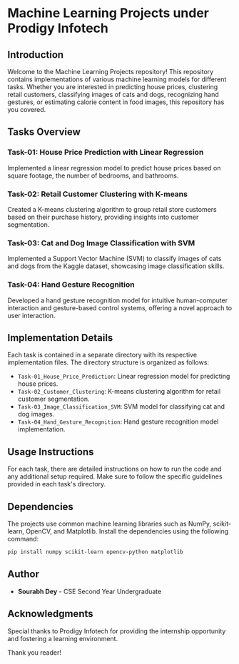 # Machine Learning Projects under Prodigy Infotech

## Introduction

Welcome to the Machine Learning Projects repository! This repository contains implementations of various machine learning models for different tasks. Whether you are interested in predicting house prices, clustering retail customers, classifying images of cats and dogs, recognizing hand gestures, or estimating calorie content in food images, this repository has you covered.

## Tasks Overview

### Task-01: House Price Prediction with Linear Regression

Implemented a linear regression model to predict house prices based on square footage, the number of bedrooms, and bathrooms.

### Task-02: Retail Customer Clustering with K-means

Created a K-means clustering algorithm to group retail store customers based on their purchase history, providing insights into customer segmentation.

### Task-03: Cat and Dog Image Classification with SVM

Implemented a Support Vector Machine (SVM) to classify images of cats and dogs from the Kaggle dataset, showcasing image classification skills.

### Task-04: Hand Gesture Recognition

Developed a hand gesture recognition model for intuitive human-computer interaction and gesture-based control systems, offering a novel approach to user interaction.



## Implementation Details

Each task is contained in a separate directory with its respective implementation files. The directory structure is organized as follows:

- `Task-01_House_Price_Prediction`: Linear regression model for predicting house prices.
- `Task-02_Customer_Clustering`: K-means clustering algorithm for retail customer segmentation.
- `Task-03_Image_Classification_SVM`: SVM model for classifying cat and dog images.
- `Task-04_Hand_Gesture_Recognition`: Hand gesture recognition model implementation.

## Usage Instructions

For each task, there are detailed instructions on how to run the code and any additional setup required. Make sure to follow the specific guidelines provided in each task's directory.

## Dependencies

The projects use common machine learning libraries such as NumPy, scikit-learn, OpenCV, and Matplotlib. Install the dependencies using the following command:

```bash
pip install numpy scikit-learn opencv-python matplotlib
```

## Author

- **Sourabh Dey** - CSE Second Year Undergraduate

## Acknowledgments

Special thanks to Prodigy Infotech for providing the internship opportunity and fostering a learning environment.

Thank you reader!
